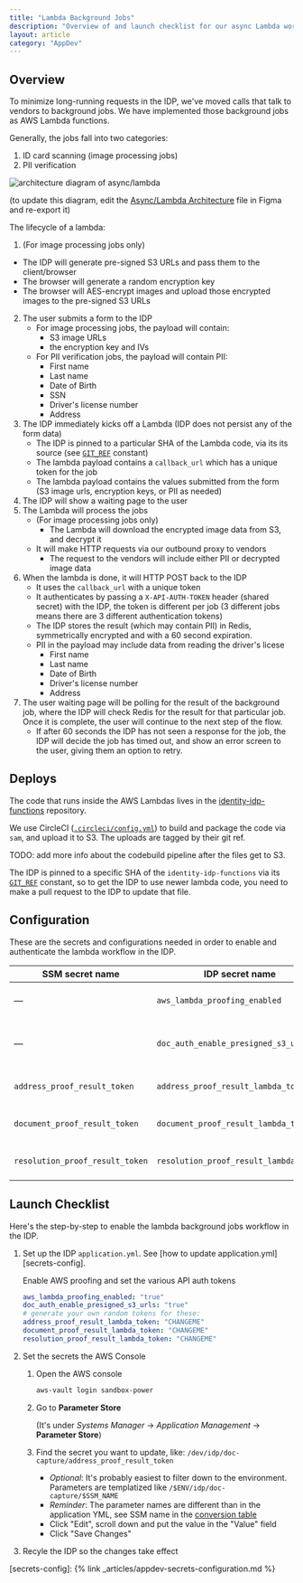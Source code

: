 ```yaml
---
title: "Lambda Background Jobs"
description: "Overview of and launch checklist for our async Lambda workers"
layout: article
category: "AppDev"
---
```


## Overview

To minimize long-running requests in the IDP, we've moved calls that talk to vendors
to background jobs. We have implemented those background jobs as AWS Lambda functions.

Generally, the jobs fall into two categories:

1. ID card scanning (image processing jobs)
2. PII verification


![architecture diagram of async/lambda]({{site.baseurl}}/images/lambda-async-diagram.png)

(to update this diagram, edit the [Async/Lambda Architecture][figma] file in Figma and re-export it)

[figma]: https://www.figma.com/file/w3TLJopAqDMjER3uCo8Y6v/Async%2FLambda-Architecture?node-id=0%3A1

The lifecycle of a lambda:

1. (For image processing jobs only)
  - The IDP will generate pre-signed S3 URLs and pass them to the client/browser
  - The browser will generate a random encryption key
  - The browser will AES-encrypt images and upload those encrypted images to the pre-signed S3 URLs
2. The user submits a form to the IDP
    - For image processing jobs, the payload will contain:
        - S3 image URLs
        - the encryption key and IVs
    - For PII verification jobs, the payload will contain PII:
        - First name
        - Last name
        - Date of Birth
        - SSN
        - Driver's license number
        - Address
3. The IDP immediately kicks off a Lambda (IDP does not persist any of the form data)
    - The IDP is pinned to a particular SHA of the Lambda code, via its its source (see [`GIT_REF`][git-ref] constant)
    - The lambda payload contains a `callback_url` which has a unique token for the job
    - The lambda payload contains the values submitted from the form (S3 image urls, encryption keys, or PII as needed)
4. The IDP will show a waiting page to the user
5. The Lambda will process the jobs
    - (For image processing jobs only)
        - The Lambda will download the encrypted image data from S3, and decrypt it
    - It will make HTTP requests via our outbound proxy to vendors
        - The request to the vendors will include either PII or decrypted image data
6. When the lambda is done, it will HTTP POST back to the IDP
    - It uses the `callback_url` with a unique token
    - It authenticates by passing a `X-API-AUTH-TOKEN` header (shared secret) with the IDP, the token
      is different per job (3 different jobs means there are 3 different authentication tokens)
    - The IDP stores the result (which may contain PII) in Redis, symmetrically encrypted and
      with a 60 second expiration.
    - PII in the payload may include data from reading the driver's licese
        - First name
        - Last name
        - Date of Birth
        - Driver's license number
        - Address
7. The user waiting page will be polling for the result of the background job, where the IDP will
   check Redis for the result for that particular job. Once it is complete, the user will continue
   to the next step of the flow.
    - If after 60 seconds the IDP has not seen a response for the job, the IDP will decide the job
      has timed out, and show an error screen to the user, giving them an option to retry.

[git-ref]: https://github.com/18F/identity-idp/blob/master/app/services/lambda_jobs/git_ref.rb

## Deploys

The code that runs inside the AWS Lambdas lives in the [identity-idp-functions][identity-idp-functions] repository.

We use CircleCI ([`.circleci/config.yml`][circleci]) to build and package the code via `sam`, and upload it to S3. The uploads
are tagged by their git ref.

TODO: add more info about the codebuild pipeline after the files get to S3.

The IDP is pinned to a specific SHA of the `identity-idp-functions` via its [`GIT_REF`][git-ref] constant, so
to get the IDP to use newer lambda code, you need to make a pull request to the IDP to update that file.

[identity-idp-functions]: https://github.com/18F/identity-idp-functions
[circleci]: https://github.com/18F/identity-idp-functions/blob/master/.circleci/config.yml

## Configuration

These are the secrets and configurations needed in order to enable and authenticate
the lambda workflow in the IDP.

<a id="parameter-name-conversion" />

| SSM secret name                 | IDP secret name                        | Purpose |
| ----                            | ----                                   | ---- |
| —                               | `aws_lambda_proofing_enabled`          | Enables lambdas in the IDP |
| —                               | `doc_auth_enable_presigned_s3_urls`    | Enables uploading images to S3 in the IDP |
| `address_proof_result_token`    | `address_proof_result_lambda_token`    | Shared authentication secret |
| `document_proof_result_token`   | `document_proof_result_lambda_token`   | Shared authentication secret |
| `resolution_proof_result_token` | `resolution_proof_result_lambda_token` | Shared authentication secret |


## Launch Checklist

Here's the step-by-step to enable the lambda background jobs workflow in the IDP.

1. Set up the IDP `application.yml`. See [how to update application.yml][secrets-config].

    Enable AWS proofing and set the various API auth tokens

    ```yaml
    aws_lambda_proofing_enabled: "true"
    doc_auth_enable_presigned_s3_urls: "true"
    # generate your own random tokens for these:
    address_proof_result_lambda_token: "CHANGEME"
    document_proof_result_lambda_token: "CHANGEME"
    resolution_proof_result_lambda_token: "CHANGEME"
    ```

2. Set the secrets the AWS Console

    1. Open the AWS console
        ```bash
        aws-vault login sandbox-power
        ```
    2. Go to **Parameter Store**

        (It's under _Systems Manager_ → _Application Management_ → **Parameter Store**)

    3. Find the secret you want to update, like: `/dev/idp/doc-capture/address_proof_result_token`

        - _Optional_: It's probably easiest to filter down to the environment.
          Parameters are templatized like `/$ENV/idp/doc-capture/$SSM_NAME`
        - _Reminder_: The parameter names are different than in the application YML,
          see SSM name in the [conversion table](#parameter-name-conversion)
        - Click "Edit", scroll down and put the value in the "Value" field
        - Click "Save Changes"

3. Recyle the IDP so the changes take effect

[secrets-config]: {% link _articles/appdev-secrets-configuration.md %}
